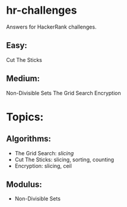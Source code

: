# hr-challenges
Answers for HackerRank challenges.

## Easy:
Cut The Sticks

## Medium:
Non-Divisible Sets
The Grid Search
Encryption

# Topics:
## Algorithms:
- The Grid Search: *slicing*
- Cut The Sticks: slicing, sorting, counting
- Encryption: slicing, ceil
## Modulus:
- Non-Divisible Sets
